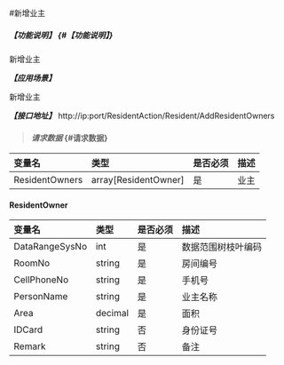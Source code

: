 #新增业主

##### _【功能说明】_ {#【功能说明】}

新增业主

_**【应用场景】**_

新增业主

_**【接口地址】**_
http://ip:port/ResidentAction/Resident/AddResidentOwners



> #### _请求数据_ {#请求数据}

| 变量名 | 类型 | 是否必须 | 描述 |
| :--- | :--- | :--- | :--- |
| ResidentOwners| array[ResidentOwner] | 是 |业主|


 #### ResidentOwner

| 变量名 | 类型 | 是否必须 | 描述 |
| :--- | :--- | :--- | :--- |
| DataRangeSysNo | int | 是 | 数据范围树枝叶编码 |
| RoomNo | string | 是 | 房间编号 |
| CellPhoneNo| string | 是 | 手机号 |
| PersonName| string | 是 | 业主名称 |
| Area| decimal| 是 | 面积 |
| IDCard| string | 否 | 身份证号 |
| Remark| string | 否 |备注|





